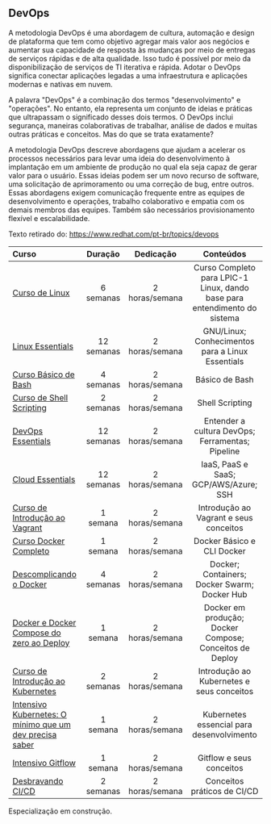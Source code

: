 ## DevOps

A metodologia DevOps é uma abordagem de cultura, automação e design de plataforma que tem como objetivo agregar mais valor aos negócios e aumentar sua capacidade de resposta às mudanças por meio de entregas de serviços rápidas e de alta qualidade. Isso tudo é possível por meio da disponibilização de serviços de TI iterativa e rápida. Adotar o DevOps significa conectar aplicações legadas a uma infraestrutura e aplicações modernas e nativas em nuvem.

A palavra "DevOps" é a combinação dos termos "desenvolvimento" e "operações". No entanto, ela representa um conjunto de ideias e práticas que ultrapassam o significado desses dois termos. O DevOps inclui segurança, maneiras colaborativas de trabalhar, análise de dados e muitas outras práticas e conceitos. Mas do que se trata exatamente?

A metodologia DevOps descreve abordagens que ajudam a acelerar os processos necessários para levar uma ideia do desenvolvimento à implantação em um ambiente de produção no qual ela seja capaz de gerar valor para o usuário. Essas ideias podem ser um novo recurso de software, uma solicitação de aprimoramento ou uma correção de bug, entre outros. Essas abordagens exigem comunicação frequente entre as equipes de desenvolvimento e operações, trabalho colaborativo e empatia com os demais membros das equipes. Também são necessários provisionamento flexível e escalabilidade. 

Texto retirado do: https://www.redhat.com/pt-br/topics/devops

Curso | Duração | Dedicação | Conteúdos
:-- | :--: | :--: | :--:
[Curso de Linux](https://www.youtube.com/playlist?list=PLucm8g_ezqNp92MmkF9p_cj4yhT-fCTl7) | 6 semanas | 2 horas/semana | Curso Completo para LPIC-1 Linux,  dando base para entendimento do sistema
[Linux Essentials](https://4linux.com.br/cursos/treinamento/linux-essentials/) | 12 semanas | 2 horas/semana | GNU/Linux; Conhecimentos para a Linux Essentials
[Curso Básico de Bash](https://www.youtube.com/playlist?list=PLXoSGejyuQGpf4X-NdGjvSlEFZhn2f2H7) | 4 semanas | 2 horas/semana | Básico de Bash
[Curso de Shell Scripting](https://www.youtube.com/playlist?list=PLucm8g_ezqNrYgjXC8_CgbvHbvI7dDfhs) | 2 semanas | 2 horas/semana | Shell Scripting
[DevOps Essentials](https://4linux.com.br/cursos/treinamento/devops-essentials/) | 12 semanas | 2 horas/semana | Entender a cultura DevOps; Ferramentas; Pipeline
[Cloud Essentials](https://4linux.com.br/cursos/treinamento/cloud-fundamentals/) | 12 semanas | 2 horas/semana | IaaS, PaaS e SaaS; GCP/AWS/Azure; SSH
[Curso de Introdução ao Vagrant](https://www.youtube.com/playlist?list=PLmSWX0ePcw4j6xaMvvTuYI0BgKadati5L) | 1 semana | 2 horas/semana | Introdução ao Vagrant e seus conceitos
[Curso Docker Completo](https://www.youtube.com/playlist?list=PLg7nVxv7fa6dxsV1ftKI8FAm4YD6iZuI4) | 1 semana | 2 horas/semana | Docker Básico e CLI Docker
[Descomplicando o Docker](https://www.youtube.com/playlist?list=PLg7nVxv7fa6dxsV1ftKI8FAm4YD6iZuI4) | 4 semanas | 2 horas/semana | Docker; Containers; Docker Swarm; Docker Hub
[Docker e Docker Compose do zero ao Deploy](https://www.youtube.com/watch?v=yb2udL9GG2U) | 1 semana | 2 horas/semana | Docker em produção; Docker Compose; Conceitos de Deploy
[Curso de Introdução ao Kubernetes](https://www.youtube.com/playlist?list=PLXzx948cNtr8XI5JBemHT9OWuYSPNUtXs) | 2 semanas | 2 horas/semana | Introdução ao Kubernetes e seus conceitos
[Intensivo Kubernetes: O mínimo que um dev precisa saber](https://www.youtube.com/watch?v=5unI7VPnASM) | 1 semana | 2 horas/semana | Kubernetes essencial para desenvolvimento
[Intensivo Gitflow](https://www.youtube.com/watch?v=dJjVr6Ya7B8) | 1 semana | 2 horas/semana | Gitflow e seus conceitos
[Desbravando CI/CD](https://www.youtube.com/playlist?list=PL7ScB28KYHhGTTHA2PFe0DmHmt3qU4YgM) | 2 semanas | 2 horas/semana | Conceitos práticos de CI/CD


Especialização em construção.


